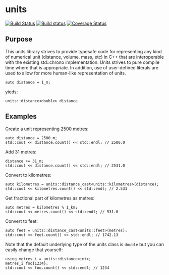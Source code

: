 # units

[![Build Status](https://travis-ci.org/bigdavedev/units.svg?branch=master)](https://travis-ci.org/bigdavedev/units)
[![Build status](https://ci.appveyor.com/api/projects/status/nw99lno48xefeg87/branch/master?svg=true)](https://ci.appveyor.com/project/bigdavedev/units/branch/master)
[![Coverage Status](https://coveralls.io/repos/github/bigdavedev/units/badge.svg?branch=master)](https://coveralls.io/github/bigdavedev/units?branch=master)

## Purpose
This units library strives to provide typesafe code for representing any kind of numerical unit (distance, volume, mass, etc) in C++ that are interoperable with the existing std::chrono implementation. Units strives to pure compile time where that is appropriate. In addition, use of user-defined literals are used to allow for more human-like representation of units.

    auto distance = 1_m;

yieds:

    units::distance<double> distance

## Examples
Create a unit representing 2500 metres:

    auto distance = 2500_m;
    std::cout << distance.count() << std::endl; // 2500.0

Add 31 metres:

    distance += 31_m;
    std::cout << distance.count() << std::endl; // 2531.0

Convert to kilometres:

    auto kilometres = units::distance_cast<units::kilometres>(distance);
    std::cout << kilometres.count() << std::endl; // 2.531

Get fractional part of kilometres as metres:

    auto metres = kilometres % 1_km;
    std::cout << metres.count() << std::endl; // 531.0

Convert to feet:

    auto feet = units::distance_cast<units::feet>(metres);
	std::cout << feet.count() << std::endl; // 1742.13

Note that the default underlying type of the units class is `double` but you can easily change that yourself:

    using metres_i = units::distance<int>;
	metres_i foo{1234};
	std::cout << foo.count() << std::endl; // 1234
